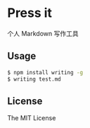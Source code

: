 # Press it

个人 Markdown 写作工具

## Usage

```bash
$ npm install writing -g
$ writing test.md
```

## License

The MIT License
